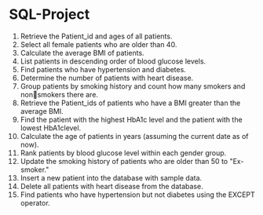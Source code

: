 # SQL-Project
1. Retrieve the Patient_id and ages of all patients.
2. Select all female patients who are older than 40.
3. Calculate the average BMI of patients.
4. List patients in descending order of blood glucose levels.
5. Find patients who have hypertension and diabetes.
6. Determine the number of patients with heart disease.
7. Group patients by smoking history and count how many smokers and nonsmokers there are.
8. Retrieve the Patient_ids of patients who have a BMI greater than the average BMI.
9. Find the patient with the highest HbA1c level and the patient with the lowest
HbA1clevel.
10. Calculate the age of patients in years (assuming the current date as of now).
11. Rank patients by blood glucose level within each gender group.
12. Update the smoking history of patients who are older than 50 to "Ex-smoker."
13. Insert a new patient into the database with sample data.
14. Delete all patients with heart disease from the database.
15. Find patients who have hypertension but not diabetes using the EXCEPT operator.
